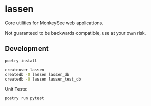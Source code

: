# lassen

Core utilities for MonkeySee web applications.

Not guaranteed to be backwards compatible, use at your own risk.

## Development

```sh
poetry install

createuser lassen
createdb -O lassen lassen_db
createdb -O lassen lassen_test_db
```

Unit Tests:

```sh
poetry run pytest
```

